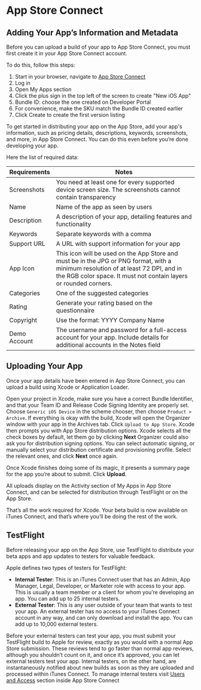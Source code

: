 # App Store Connect


## Adding Your App’s Information and Metadata
Before you can upload a build of your app to App Store Connect, you must first create it in your App Store Connect account.

To do this, follow this steps:
1. Start in your browser, navigate to [App Store Connect](https://appstoreconnect.apple.com)
2. Log in
3. Open My Apps section
4. Click the plus sign in the top left of the screen to create "New iOS App"
5. Bundle ID: choose the one created on Developer Portal
6. For convenience, make the SKU match the Bundle ID created earlier
7. Click Create to create the first version listing

To get started in distributing your app on the App Store, add your app's information, such as pricing details, descriptions, keywords, screenshots, and more, in App Store Connect. You can do this even before you’re done developing your app.

Here the list of required data:

| Requirements          | Notes |
| --------------------- | ----- |
| Screenshots           | You need at least one for every supported device screen size.  The screenshots cannot contain transparency |
| Name                  | Name of the app as seen by users |
| Description           | A description of your app, detailing features and functionality |
| Keywords              | Separate keywords with a comma |
| Support URL           | A URL with support information for your app |
| App Icon              | This icon will be used on the App Store and must be in the JPG or PNG format, with a minimum resolution of at least 72 DPI, and in the RGB color space. It must not contain layers or rounded corners. |
| Categories            | One of the suggested categories |
| Rating                | Generate your rating based on the questionnaire |
| Copyright             | Use the format: YYYY Company Name |
| Demo Account          | The username and password for a full-access account for your app. Include details for additional accounts in the Notes field |

## Uploading Your App
Once your app details have been entered in App Store Connect, you can upload a build using Xcode or Application Loader. 

Open your project in Xcode, make sure you have a correct Bundle Identifier, and that your Team ID and Release Code Signing Identity are properly set. Choose `Generic iOS Device` in the scheme chooser, then choose `Product > Archive`. If everything is okay with the build, Xcode will open the Organizer window with your app in the Archives tab. Click `Upload to App Store`.
Xcode then prompts you with App Store distribution options. Xcode selects all the check boxes by default, let them go by clicking **Next**
Organizer could also ask you for distribution signing options. You can select automatic signing, or manually select your distribution certificate and provisioning profile. Select the relevant ones, and click **Next** once again.

Once Xcode finishes doing some of its magic, it presents a summary page for the app you’re about to submit. Click **Upload**.

All uploads display on the Activity section of My Apps in App Store Connect, and can be selected for distribution through TestFlight or on the App Store.

That’s all the work required for Xcode. Your beta build is now available on iTunes Connect, and that’s where you’ll be doing the rest of the work.

## TestFlight
Before releasing your app on the App Store, use TestFlight to distribute your beta apps and app updates to testers for valuable feedback. 

Apple defines two types of testers for TestFlight:
* **Internal Tester**: This is an iTunes Connect user that has an Admin, App Manager, Legal, Developer, or Marketer role with access to your app. This is usually a team member or a client for whom you’re developing an app. You can add up to 25 internal testers.
* **External Tester**: This is any user outside of your team that wants to test your app. An external tester has no access to your iTunes Connect account in any way, and can only download and install the app. You can add up to 10,000 external testers.

Before your external testers can test your app, you must submit your TestFlight build to Apple for review, exactly as you would with a normal App Store submission. These reviews tend to go faster than normal app reviews, although you shouldn’t count on it, and once it’s approved, you can let external testers test your app.
Internal testers, on the other hand, are instantaneously notified about new builds as soon as they are uploaded and processed within iTunes Connect. To manage internal testers visit [Users and Access](https://appstoreconnect.apple.com/access/users) section inside App Store Connect

